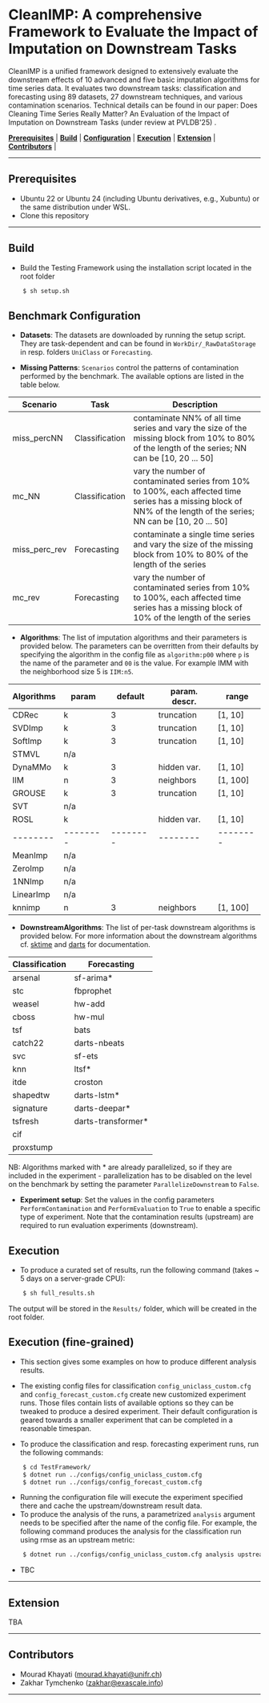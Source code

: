 # CleanIMP: A comprehensive Framework to Evaluate the Impact of Imputation on Downstream Tasks

CleanIMP is a unified framework designed to extensively evaluate the downstream effects of 10 advanced and five
basic imputation algorithms for time series data. It evaluates two downstream tasks: classification and forecasting
using 89 datasets, 27 downstream techniques, and various contamination scenarios. Technical details can be found in our
paper: Does Cleaning Time Series Really Matter? An Evaluation of the Impact of Imputation on Downstream Tasks (under review at PVLDB'25) </a>. 


 [**Prerequisites**](#prerequisites) | [**Build**](#build) | [**Configuration**](#benchmark-configuration) | [**Execution**](#execution) | [**Extension**](#extension) | [**Contributors**](#contributors) |


---

## Prerequisites

- Ubuntu 22 or Ubuntu 24 (including Ubuntu derivatives, e.g., Xubuntu) or the same distribution under WSL.
- Clone this repository
 

---

## Build
- Build the Testing Framework using the installation script located in the root folder 

```bash
    $ sh setup.sh
```
  

## Benchmark Configuration 

- **Datasets**: The datasets are downloaded by running the setup script. They are task-dependent and can be found in `WorkDir/_RawDataStorage` in resp. folders `UniClass` or `Forecasting`. 

- **Missing Patterns**: `Scenarios` control the patterns of contamination performed by the benchmark. The available options are listed in the table below.

| Scenario      | Task           | Description  |
| --------      | --------       | --------     |
| miss_percNN   | Classification | contaminate NN% of all time series and vary the size of the missing block from 10% to 80% of the length of the series; NN can be [10, 20 ... 50] |
| mc_NN         | Classification | vary the number of contaminated series from 10% to 100%, each affected time series has a missing block of NN% of the length of the series; NN can be [10, 20 ... 50] |
| miss_perc_rev | Forecasting    | contaminate a single time series and vary the size of the missing block from 10% to 80% of the length of the series |
| mc_rev        | Forecasting    | vary the number of contaminated series from 10% to 100%, each affected time series has a missing block of 10% of the length of the series |



- **Algorithms**: The list of imputation algorithms and their parameters is provided below. The parameters can be overritten from their defaults by specifying the algorithm in the config file as `algorithm:p00` where `p` is the name of the parameter and `00` is the value. For example IMM with the neighborhood size 5 is `IIM:n5`.

| Algorithms | param      | default  | param. descr. | range    |
| --------   | --------   | -------- | --------      | -------- |
| CDRec      | k          | 3        | truncation    | [1, 10]  |
| SVDImp     | k          | 3        | truncation    | [1, 10]  |
| SoftImp    | k          | 3        | truncation    | [1, 10]  |
| STMVL      | n/a        |          |               |          |
| DynaMMo    | k          | 3        | hidden var.   | [1, 10]  |
| IIM        | n          | 3        | neighbors     | [1, 100] |
| GROUSE     | k          | 3        | truncation    | [1, 10]  |
| SVT        | n/a        |          |               |          |
| ROSL       | k          |          | hidden var.   | [1, 10]  |
| --------   | --------   | -------- | --------      | -------- |
| MeanImp    | n/a        |          |               |          |
| ZeroImp    | n/a        |          |               |          |
| 1NNImp     | n/a        |          |               |          |
| LinearImp  | n/a        |          |               |          |
| knnimp     | n          | 3        | neighbors     | [1, 100] |

- **DownstreamAlgorithms**: The list of per-task downstream algorithms is provided below. For more information about the downstream algorithms cf. [sktime](https://www.sktime.net/) and [darts](https://unit8co.github.io/darts/) for documentation.

| Classification | Forecasting        |
| --------       | --------           |
| arsenal        | sf-arima*          |
| stc            | fbprophet          |
| weasel         | hw-add             |
| cboss          | hw-mul             |
| tsf            | bats               |
| catch22        | darts-nbeats       |
| svc            | sf-ets             |
| knn            | ltsf*              |
| itde           | croston            |
| shapedtw       | darts-lstm*        |
| signature      | darts-deepar*      |
| tsfresh        | darts-transformer* |
| cif            |                    |
| proxstump      |                    |

NB: Algorithms marked with \* are already parallelized, so if they are included in the experiment - parallelization has to be disabled on the level on the benchmark by setting the parameter `ParallelizeDownstream` to `False`.

- **Experiment setup**: Set the values in the config parameters `PerformContamination` and `PerformEvaluation` to `True` to enable a specific type of experiment. Note that the contamination results (upstream) are required to run evaluation experiments (downstream).

## Execution

- To produce a curated set of results, run the following command (takes ~ 5 days on a server-grade CPU):
  
```bash
    $ sh full_results.sh
```

The output will be stored in the `Results/` folder, which will be created in the root folder.


## Execution (fine-grained)

- This section gives some examples on how to produce different analysis results.

- The existing config files for classification `config_uniclass_custom.cfg` and `config_forecast_custom.cfg` create new customized experiment runs. Those files contain lists of available options so they can be tweaked to produce a desired experiment. Their default configuration is geared towards a smaller experiment that can be completed in a reasonable timespan.

- To produce the classification and resp. forecasting experiment runs, run the following commands:

```bash
    $ cd TestFramework/
    $ dotnet run ../configs/config_uniclass_custom.cfg
    $ dotnet run ../configs/config_forecast_custom.cfg
```

- Running the configuration file will execute the experiment specified there and cache the upstream/downstream result data.
- To produce the analysis of the runs, a parametrized `analysis` argument needs to be specified after the name of the config file.
  For example, the following command produces the analysis for the classification run using rmse as an upstream metric:

```bash
    $ dotnet run ../configs/config_uniclass_custom.cfg analysis upstream:rmse
```

- TBC

---

## Extension

TBA

---

## Contributors

- Mourad Khayati (mourad.khayati@unifr.ch)
- Zakhar Tymchenko (zakhar@exascale.info)

---
